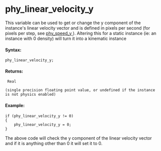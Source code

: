 # phy_linear_velocity_y

This variable can be used to get or change the y component of the
instance's linear velocity vector and is defined in pixels per second
(for pixels per step, see [ phy_speed_y ](phy_speed_y) ). Altering
this for a static instance (ie: an instance with 0 density) will turn it
into a kinematic instance

#### Syntax:

``` gml
phy_linear_velocity_y;
```

#### Returns:

``` gml
 Real

(single precision floating point value, or undefined if the instance is not physics enabled)
```

#### Example:

``` gml
if (phy_linear_velocity_y != 0)
{
    phy_linear_velocity_y = 0;
}
```

The above code will check the y component of the linear velocity vector
and if it is anything other than 0 it will set it to 0.
